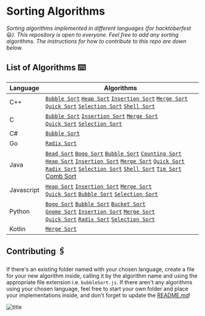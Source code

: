 # Sorting Algorithms
_Sorting algorithms implemented in different languages (for hacktoberfest_ 😃_). This repository is open to everyone. Feel free to add any sorting algorithms. The instructions for how to contribute to this repo are down below._

## List of Algorithms ⌨️

| Language | Algorithms |
|----------|------------|
| C++ | [`Bubble Sort`](C++/BubbleSort.cpp) [`Heap Sort`](C++/HeapSort.cpp) [`Insertion Sort`](C++/InsertionSort.cpp) [`Merge Sort`](C++/MergeSort.cpp) <br> [`Quick Sort`](C++/QuickSort.cpp) [`Selection Sort`](C++/SelctionSort.cpp) [`Shell Sort`](C++/ShellSort.cpp) |
| C | [`Bubble Sort`](C/BubbleSort.c) [`Insertion Sort`](C/InsertionSort.c) [`Merge Sort`](C/MergeSort.c) <br> [`Quick Sort`](C/QuickSort.c) [`Selection Sort`](C/SelectionSort.c) |
| C# | [`Bubble Sort`](C#/BubbleSort.cs) |
| Go | [`Radix Sort`](Go/RadixSort.go) |
| Java | [`Bead Sort`](Java/BeadSort.java) [`Bogo Sort`](Java/BogoSort.java) [`Bubble Sort`](Java/BubbleSort.java) [`Counting Sort`](Java/Counting%20Sort.java) <br> [`Heap Sort`](Java/HeapSort.java) [`Insertion Sort`](Java/InsertionSort.java) [`Merge Sort`](Java/MergeSort.java) [`Quick Sort`](Java/QuickSort.java) <br> [`Radix Sort`](Java/RadixSort.java) [`Selection Sort`](Java/SelectionSort.java) [`Shell Sort`](Java/ShellSort.java) [`Tim Sort`](Java/TimSort.java) [Comb Sort](Java/CombSort.java) |
| Javascript | [`Heap Sort`](Javascript/HeapSort.js) [`Insertion Sort`](Javascript/Insertionsort.js) [`Merge Sort`](Javascript/MergeSort.js) <br> [`Quick Sort`](Javascript/Quicksort.js) [`Bubble Sort`](Javascript/bubbleSort.js) [`Selection Sort`](Javascript/selectionSort.js) |
| Python | [`Bogo Sort`](Python/BogoSort.py) [`Bubble Sort`](Python/BubbleSort.py) [`Bucket Sort`](Python/BucketSort.py) <br> [`Gnome Sort`](Python/GnomeSort.py) [`Insertion Sort`](Python/InsertionSort.py) [`Merge Sort`](Python/MergeSort.py) <br> [`Quick Sort`](Python/QuickSort.py) [`Radix Sort`](Python/RadixSort.py) [`Selection Sort`](Python/SelectionSort.py) |
| Kotlin |[`Merge Sort`](Kotlin/MergeSort.kt) 
## Contributing 🖇️
If there's an existing folder named with your chosen language, create a file for your new algorithm inside, calling it by the algorithm name and using the appropriate file extension i.e. `bubbleSort.js`. If there aren't any algorithms using your chosen language, feel free to start your own folder and place your implementations inside, and don't forget to update the [README.md](README.md)!

![title](https://hacktoberfest.digitalocean.com/assets/HF19_social-744d976f227e4aff6866443abcede8c651b309ec9c7c9f7410f5944f8e1299b9.png)
